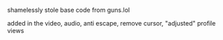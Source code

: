 shamelessly stole base code from guns.lol 

added in the video, audio, anti escape, remove cursor, "adjusted" profile views
